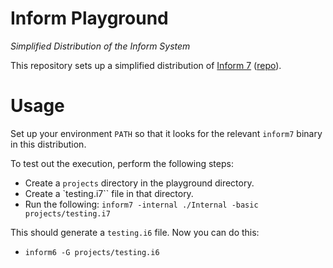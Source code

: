 # Inform Playground

_Simplified Distribution of the Inform System_

This repository sets up a simplified distribution of [Inform 7](https://ganelson.github.io/inform-website/) ([repo](https://github.com/ganelson/inform/tree/master)).

# Usage

Set up your environment `PATH` so that it looks for the relevant `inform7` binary in this distribution.

To test out the execution, perform the following steps:

* Create a `projects` directory in the playground directory.
* Create a `testing.i7`` file in that directory.
* Run the following: `inform7 -internal ./Internal -basic projects/testing.i7`

This should generate a `testing.i6` file. Now you can do this:

* `inform6 -G projects/testing.i6`
